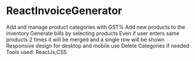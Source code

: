 # ReactInvoiceGenerator
Add and manage product categories with GST% Add new products to the inventory Generate bills by selecting products Even if user enters same products 2 times it will be merged and a single row will be shown  Responsive design for desktop and mobile use Delete Categories if needed  Tools used: ReactJs,CSS
